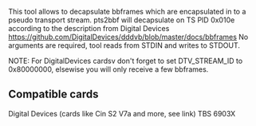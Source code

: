 
This tool allows to decapsulate bbframes which are encapsulated in to a pseudo transport stream.
pts2bbf will decapsulate on TS PID 0x010e according to the description from Digital Devices https://github.com/DigitalDevices/dddvb/blob/master/docs/bbframes
No arguments are required, tool reads from STDIN and writes to STDOUT.

NOTE: For DigitalDevices cardsv don't forget to set DTV_STREAM_ID to 0x80000000, elsewise you will only receive a few bbframes.


Compatible cards
----------------
Digital Devices (cards like Cin S2 V7a and more, see link)
TBS 6903X
